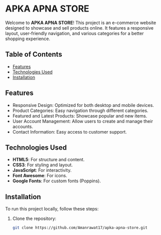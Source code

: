 # APKA APNA STORE

Welcome to **APKA APNA STORE**! This project is an e-commerce website designed to showcase and sell products online. It features a responsive layout, user-friendly navigation, and various categories for a better shopping experience.

## Table of Contents
- [Features](#features)
- [Technologies Used](#technologies-used)
- [Installation](#installation)

## Features
- Responsive Design: Optimized for both desktop and mobile devices.
- Product Categories: Easy navigation through different categories.
- Featured and Latest Products: Showcase popular and new items.
- User Account Management: Allow users to create and manage their accounts.
- Contact Information: Easy access to customer support.

## Technologies Used
- **HTML5**: For structure and content.
- **CSS3**: For styling and layout.
- **JavaScript**: For interactivity.
- **Font Awesome**: For icons.
- **Google Fonts**: For custom fonts (Poppins).

## Installation
To run this project locally, follow these steps:

1. Clone the repository:
   ```bash
   git clone https://github.com/Amanrawat17/apka-apna-store.git
